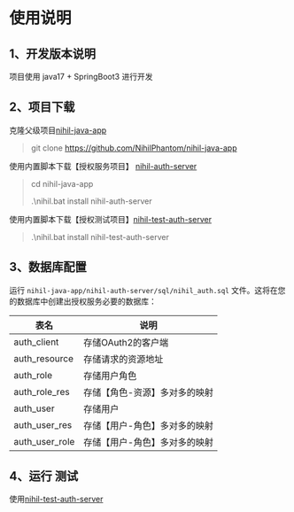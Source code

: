 # 使用说明

## 1、开发版本说明

项目使用 java17 + SpringBoot3 进行开发

## 2、项目下载

克隆父级项目[nihil-java-app](https://github.com/NihilPhantom/nihil-java-app)

> git clone https://github.com/NihilPhantom/nihil-java-app

使用内置脚本下载【授权服务项目】 [nihil-auth-server](https://github.com/NihilPhantom/nihil-auth-server)

> cd nihil-java-app
> 
> .\nihil.bat install nihil-auth-server

使用内置脚本下载【授权测试项目】[nihil-test-auth-server](https://github.com/NihilPhantom/nihil-test-auth-server)

> .\nihil.bat install nihil-test-auth-server


## 3、数据库配置
运行 `nihil-java-app/nihil-auth-server/sql/nihil_auth.sql` 文件。这将在您的数据库中创建出授权服务必要的数据库：

| 表名             | 说明              |
|----------------|-----------------|
| auth_client    | 存储OAuth2的客户端    |
| auth_resource  | 存储请求的资源地址       |
| auth_role      | 存储用户角色          |
| auth_role_res  | 存储【角色-资源】多对多的映射 |
| auth_user      | 存储用户            |
| auth_user_res  | 存储【用户-角色】多对多的映射 |
| auth_user_role | 存储【用户-角色】多对多的映射 |

## 4、运行 测试

使用[nihil-test-auth-server](https://github.com/NihilPhantom/nihil-test-auth-server)

